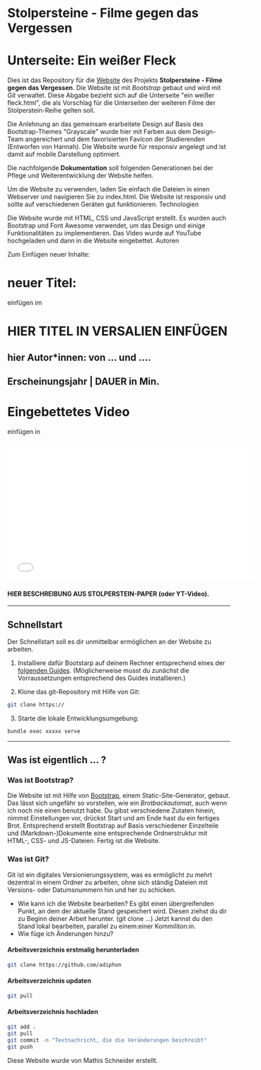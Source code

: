 # Stolpersteine - Filme gegen das Vergessen
# Unterseite: Ein weißer Fleck

Dies ist das Repository für die [Website](https://stolpersteine.medienkomm.uni-halle.de) des Projekts **Stolpersteine - Filme gegen das Vergessen**. Die Website ist mit _Bootstrap_ gebaut und wird mit _Git_ verwaltet. Diese Abgabe bezieht sich auf die Unterseite "ein weißer fleck.html", die als Vorschlag für die Unterseiten der weiteren Filme der Stolperstein-Reihe gelten soll. 

Die Anlehnung an das gemeinsam erarbeitete Design auf Basis des Bootstrap-Themes "Grayscale" wurde hier mit Farben aus dem Design-Team angereichert und dem favorisierten Favicon der Studierenden (Entworfen von Hannah). Die Website wurde für responsiv angelegt und ist damit auf mobile Darstellung optimiert.

Die nachfolgende **Dokumentation** soll folgenden Generationen bei der Pflege und Weiterentwicklung der Website helfen.

Um die Website zu verwenden, laden Sie einfach die Dateien in einen Webserver und navigieren Sie zu index.html. Die Website ist responsiv und sollte auf verschiedenen Geräten gut funktionieren.
Technologien

Die Website wurde mit HTML, CSS und JavaScript erstellt. Es wurden auch Bootstrap und Font Awesome verwendet, um das Design und einige Funktionalitäten zu implementieren. Das Video wurde auf YouTube hochgeladen und dann in die Website eingebettet.
Autoren

Zum Einfügen neuer Inhalte: 

# neuer Titel:

einfügen im <!-- Masthead-->
<div class="text-center">
  <h1 class="mx-auto mt-10 mb-60" >HIER TITEL IN VERSALIEN EINFÜGEN</h1>  
  <h2 class="mx-auto mt-20">hier Autor*innen: von ... und ....</h2> 
  <h2 class="mx-auto">Erscheinungsjahr | DAUER in Min.</h2> 
</div>


# Eingebettetes Video

einfügen in <!-- Einbettung -->
<div class="row align-items-start">
  <div class="col-md-6 col-12">
      <div class="youtube-video-container">
        <iframe width="560" height="315" src="HIER YOUTUBE EMBED-LINK EINFÜGEN" title="YouTube video player" frameborder="0" allow="accelerometer; autoplay; clipboard-write; encrypted-media; gyroscope; picture-in-picture; web-share" allowfullscreen></iframe>
      </div>
   </div>
        <div class="col-md-6 col-12">
           <h4> HIER BESCHREIBUNG AUS STOLPERSTEIN-PAPER (oder YT-Video).</h4>
         </div>
    </div>

----

## Schnellstart

Der Schnellstart soll es dir unmittelbar ermöglichen an der Website zu arbeiten.

1. Installiere dafür Bootstarp auf deinem Rechner entsprechend eines der [folgenden Guides](hhttps://getbootstrap.com/). (Möglicherweise musst du zunächst die Vorraussetzungen entsprechend des Guides installieren.)

2. Klone das git-Repository mit Hilfe von Git:

```bash
git clone https://
```

3. Starte die lokale Entwicklungsumgebung:

```bash
bundle exec xxxxx serve
```

----

## Was ist eigentlich ... ?

### Was ist Bootstrap?

Die Website ist mit Hilfe von [Bootstrap](https://getbootstrap.com/), einem Static-Site-Generator, gebaut. Das lässt sich ungefähr so vorstellen, wie ein _Brotbackautomat_, auch wenn ich noch nie einen benutzt habe. Du gibst verschiedene Zutaten hinein, nimmst Einstellungen vor, drückst Start und am Ende hast du ein fertiges Brot. Entsprechend erstellt Bootstrap auf Basis verschiedener Einzelteile und (Markdown-)Dokumente eine entsprechende Ordnerstruktur mit HTML-, CSS- und JS-Dateien. Fertig ist die Website.

### Was ist Git?

Git ist ein digitales Versionierungssystem, was es ermöglicht zu mehrt dezentral in einem Ordner zu arbeiten, ohne sich ständig Dateien mit Versions- oder Datumsnummern hin und her zu schicken.

- Wie kann ich die Website bearbeiten?
Es gibt einen übergreifenden Punkt, an dem der aktuelle Stand gespeichert wird. Diesen ziehst du dir zu Beginn deiner Arbeit herunter. (git clone ...) Jetzt kannst du den Stand lokal bearbeiten, parallel zu einem:einer Kommiliton:in. 
- Wie füge ich Änderungen hinzu?

#### Arbeitsverzeichnis erstmalig herunterladen

```bash
git clone https://github.com/adiphon
```

#### Arbeitsverzeichnis updaten

```bash
git pull
```

#### Arbeitsverzeichnis hochladen

```bash
git add .
git pull
git commit -m "Textnachricht, die die Veränderungen beschreibt"
git push
```


Diese Website wurde von Mathis Schneider erstellt.
